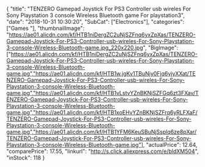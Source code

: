 {
	"title": "TENZERO Gamepad Joystick For PS3 Controller usb wireles For Sony Playstation 3 console Wireless Bluetooth game For playstation3",
	"date": "2018-10-31 10:30:20",
	"SubCat": ["Electronics"],
	"categories": ["Games "],
	"thumbnailImage": "https://ae01.alicdn.com/kf/HTB1niDergZC2uNjSZFnq6yxZpXas/TENZERO-Gamepad-Joystick-For-PS3-Controller-usb-wireles-For-Sony-Playstation-3-console-Wireless-Bluetooth-game.jpg_220x220.jpg",
	"BigImage": ["https://ae01.alicdn.com/kf/HTB1niDergZC2uNjSZFnq6yxZpXas/TENZERO-Gamepad-Joystick-For-PS3-Controller-usb-wireles-For-Sony-Playstation-3-console-Wireless-Bluetooth-game.jpg","https://ae01.alicdn.com/kf/HTB1w.jgKv1TBuNjy0Fjq6yjyXXat/TENZERO-Gamepad-Joystick-For-PS3-Controller-usb-wireles-For-Sony-Playstation-3-console-Wireless-Bluetooth-game.jpg","https://ae01.alicdn.com/kf/HTB1vLstvYZnBKNjSZFGq6zt3FXav/TENZERO-Gamepad-Joystick-For-PS3-Controller-usb-wireles-For-Sony-Playstation-3-console-Wireless-Bluetooth-game.jpg","https://ae01.alicdn.com/kf/HTB1xoEHvYZnBKNjSZFrq6yRLFXaF/TENZERO-Gamepad-Joystick-For-PS3-Controller-usb-wireles-For-Sony-Playstation-3-console-Wireless-Bluetooth-game.jpg","https://ae01.alicdn.com/kf/HTB1YFM6KeuSBuNjSsplq6ze8pXar/TENZERO-Gamepad-Joystick-For-PS3-Controller-usb-wireles-For-Sony-Playstation-3-console-Wireless-Bluetooth-game.jpg"],
	"actualPrice": 12.64,
	"comparePrice": 17.55,
	"linkurl": "http://s.click.aliexpress.com/e/bldXM504",
	"inStock": 118
}
